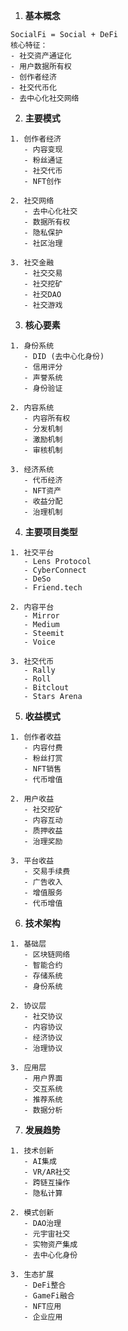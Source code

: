 1. **基本概念**
```plaintext
SocialFi = Social + DeFi
核心特征：
- 社交资产通证化
- 用户数据所有权
- 创作者经济
- 社交代币化
- 去中心化社交网络
```

2. **主要模式**

```plaintext
1. 创作者经济
   - 内容变现
   - 粉丝通证
   - 社交代币
   - NFT创作

2. 社交网络
   - 去中心化社交
   - 数据所有权
   - 隐私保护
   - 社区治理

3. 社交金融
   - 社交交易
   - 社交挖矿
   - 社交DAO
   - 社交游戏
```
3. **核心要素**

```plaintext
1. 身份系统
   - DID (去中心化身份)
   - 信用评分
   - 声誉系统
   - 身份验证

2. 内容系统
   - 内容所有权
   - 分发机制
   - 激励机制
   - 审核机制

3. 经济系统
   - 代币经济
   - NFT资产
   - 收益分配
   - 治理机制
```

4. **主要项目类型**

```plaintext
1. 社交平台
   - Lens Protocol
   - CyberConnect
   - DeSo
   - Friend.tech

2. 内容平台
   - Mirror
   - Medium
   - Steemit
   - Voice

3. 社交代币
   - Rally
   - Roll
   - Bitclout
   - Stars Arena
```

5. **收益模式**

```plaintext
1. 创作者收益
   - 内容付费
   - 粉丝打赏
   - NFT销售
   - 代币增值

2. 用户收益
   - 社交挖矿
   - 内容互动
   - 质押收益
   - 治理奖励

3. 平台收益
   - 交易手续费
   - 广告收入
   - 增值服务
   - 代币增值
```

6. **技术架构**

```
1. 基础层
   - 区块链网络
   - 智能合约
   - 存储系统
   - 身份系统

2. 协议层
   - 社交协议
   - 内容协议
   - 经济协议
   - 治理协议

3. 应用层
   - 用户界面
   - 交互系统
   - 推荐系统
   - 数据分析
```
7. **发展趋势**

```plaintext
1. 技术创新
   - AI集成
   - VR/AR社交
   - 跨链互操作
   - 隐私计算

2. 模式创新
   - DAO治理
   - 元宇宙社交
   - 实物资产集成
   - 去中心化身份

3. 生态扩展
   - DeFi整合
   - GameFi融合
   - NFT应用
   - 企业应用
```

